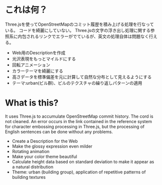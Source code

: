 # これは何？

Three.jsを使ってOpenStreetMapのコミット履歴を積み上げる処理を行なっている。
コードを綺麗にしていない。
Three.jsの文字の浮き出し処理に関する参照系に内包されるリンクでエラーがでているが、英文の処理自体は問題なく行える。


- Web用のDescriptionを作成
- 光沢表現をもっとマイルドにする
- 回転アニメーション
- カラーテーマを綺麗にする
- 高さデータを標準偏差を元に計算して自然な分布として見えるようにする
- テーマ:urban(ビル群)、ビルのテクスチャの繰り返しパターンの適用


# What is this?

It uses Three.js to accumulate OpenStreetMap commit history.
The cord is not cleaned.
An error occurs in the link contained in the reference system for character embossing processing in Three.js, but the processing of English sentences can be done without any problems.


- Create a Description for the Web
- Make the glossy expression even milder
- Rotating animation
- Make your color theme beautiful
- Calculate height data based on standard deviation to make it appear as a natural distribution
- Theme: urban (building group), application of repetitive patterns of building textures